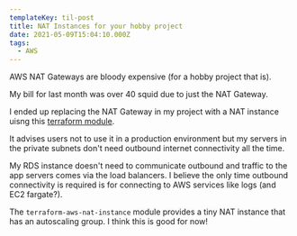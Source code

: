 ```yaml
---
templateKey: til-post
title: NAT Instances for your hobby project
date: 2021-05-09T15:04:10.000Z
tags:
  - AWS
---
```


AWS NAT Gateways are bloody expensive (for a hobby project that is).

My bill for last month was over 40 squid due to just the NAT Gateway.

I ended up replacing the NAT Gateway in my project with a NAT instance uisng this [terraform module](https://github.com/int128/terraform-aws-nat-instance).

It advises users not to use it in a production environment but my servers in the private subnets don't need outbound internet connectivity all the time.

My RDS instance doesn't need to communicate outbound and traffic to the app servers comes via the load balancers.
I believe the only time outbound connectivity is required is for connecting to AWS services like logs (and EC2 fargate?).

The `terraform-aws-nat-instance` module provides a tiny NAT instance that has an autoscaling group. I think this is good for now!
